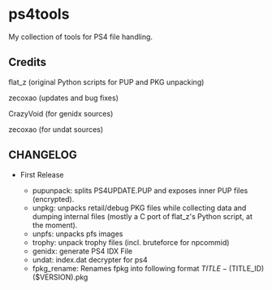 ps4tools
========

My collection of tools for PS4 file handling.

Credits
-------

flat_z (original Python scripts for PUP and PKG unpacking)

zecoxao (updates and bug fixes)

CrazyVoid (for genidx sources)

zecoxao (for undat sources)

CHANGELOG
--------

* First Release

	- pupunpack: splits PS4UPDATE.PUP and exposes inner PUP files (encrypted).
	- unpkg: unpacks retail/debug PKG files while collecting data and dumping internal files (mostly a C port of flat_z's Python script, at the moment).
	- unpfs: unpacks pfs images
	- trophy: unpack trophy files (incl. bruteforce for npcommid)
	- genidx: generate PS4 IDX File
	- undat: index.dat decrypter for ps4
	- fpkg_rename: Renames fpkg into following format $TITLE - ($TITLE_ID) ($VERSION).pkg
